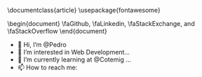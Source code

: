 \documentclass{article}
\usepackage{fontawesome}

\begin{document}
\faGithub, \faLinkedin,
\faStackExchange, and \faStackOverflow
\end{document}


- 👋 Hi, I’m @Pedro
- 👀 I’m interested in Web Development...
- 🌱 I’m currently learning at @Cotemig ...
- 📫 How to reach me:
   
    

<!---
PedroXA/PedroXA is a ✨ special ✨ repository because its `README.md` (this file) appears on your GitHub profile.
You can click the Preview link to take a look at your changes.
--->
